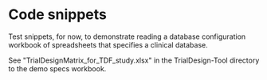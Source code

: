 # Code snippets
Test snippets, for now, to demonstrate reading a database configuration workbook of spreadsheets that specifies a clinical database.  

See "TrialDesignMatrix_for_TDF_study.xlsx" in the TrialDesign-Tool directory to the demo specs workbook.
